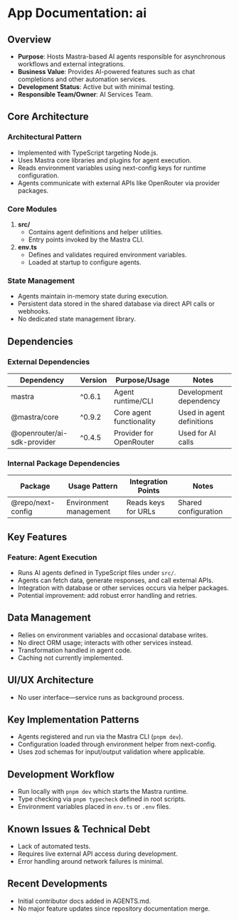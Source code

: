 # App Documentation: ai

## Overview
- **Purpose**: Hosts Mastra-based AI agents responsible for asynchronous workflows and external integrations.
- **Business Value**: Provides AI-powered features such as chat completions and other automation services.
- **Development Status**: Active but with minimal testing.
- **Responsible Team/Owner**: AI Services Team.

## Core Architecture

### Architectural Pattern
- Implemented with TypeScript targeting Node.js.
- Uses Mastra core libraries and plugins for agent execution.
- Reads environment variables using next-config keys for runtime configuration.
- Agents communicate with external APIs like OpenRouter via provider packages.

### Core Modules
1. **src/**
   - Contains agent definitions and helper utilities.
   - Entry points invoked by the Mastra CLI.
2. **env.ts**
   - Defines and validates required environment variables.
   - Loaded at startup to configure agents.

### State Management
- Agents maintain in-memory state during execution.
- Persistent data stored in the shared database via direct API calls or webhooks.
- No dedicated state management library.

## Dependencies

### External Dependencies
| Dependency | Version | Purpose/Usage | Notes |
|------------|---------|--------------|-------|
| mastra | ^0.6.1 | Agent runtime/CLI | Development dependency |
| @mastra/core | ^0.9.2 | Core agent functionality | Used in agent definitions |
| @openrouter/ai-sdk-provider | ^0.4.5 | Provider for OpenRouter | Used for AI calls |

### Internal Package Dependencies
| Package | Usage Pattern | Integration Points | Notes |
|---------|---------------|-------------------|-------|
| @repo/next-config | Environment management | Reads keys for URLs | Shared configuration |

## Key Features

### Feature: Agent Execution
- Runs AI agents defined in TypeScript files under `src/`.
- Agents can fetch data, generate responses, and call external APIs.
- Integration with database or other services occurs via helper packages.
- Potential improvement: add robust error handling and retries.

## Data Management
- Relies on environment variables and occasional database writes.
- No direct ORM usage; interacts with other services instead.
- Transformation handled in agent code.
- Caching not currently implemented.

## UI/UX Architecture
- No user interface—service runs as background process.

## Key Implementation Patterns
- Agents registered and run via the Mastra CLI (`pnpm dev`).
- Configuration loaded through environment helper from next-config.
- Uses zod schemas for input/output validation where applicable.

## Development Workflow
- Run locally with `pnpm dev` which starts the Mastra runtime.
- Type checking via `pnpm typecheck` defined in root scripts.
- Environment variables placed in `env.ts` or `.env` files.

## Known Issues & Technical Debt
- Lack of automated tests.
- Requires live external API access during development.
- Error handling around network failures is minimal.

## Recent Developments
- Initial contributor docs added in AGENTS.md.
- No major feature updates since repository documentation merge.

